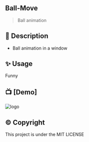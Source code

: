 ## Ball-Move

> Ball animation

## 📃 Description

* Ball animation in a window


## ✨️ Usage
Funny

## 📺 [Demo]

![logo](balle.gif)

## ©️ Copyright
This project is under the MIT LICENSE
